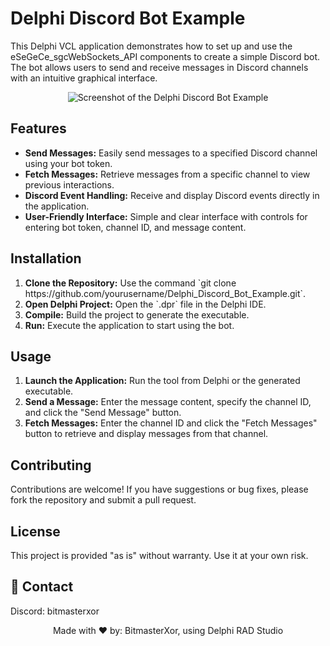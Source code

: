 <h1>Delphi Discord Bot Example</h1>

<p>This Delphi VCL application demonstrates how to set up and use the eSeGeCe_sgcWebSockets_API components to create a simple Discord bot. The bot allows users to send and receive messages in Discord channels with an intuitive graphical interface.</p>

<!-- Replace 'Preview.gif' with the path to your actual image file -->
<p align="center">
  <img src="Preview.gif" alt="Screenshot of the Delphi Discord Bot Example" style="max-width:100%; height:auto;">
</p>

<h2>Features</h2>
<ul>
  <li><strong>Send Messages:</strong> Easily send messages to a specified Discord channel using your bot token.</li>
  <li><strong>Fetch Messages:</strong> Retrieve messages from a specific channel to view previous interactions.</li>
  <li><strong>Discord Event Handling:</strong> Receive and display Discord events directly in the application.</li>
  <li><strong>User-Friendly Interface:</strong> Simple and clear interface with controls for entering bot token, channel ID, and message content.</li>
</ul>

<h2>Installation</h2>
<ol>
  <li><strong>Clone the Repository:</strong> Use the command `git clone https://github.com/yourusername/Delphi_Discord_Bot_Example.git`.</li>
  <li><strong>Open Delphi Project:</strong> Open the `.dpr` file in the Delphi IDE.</li>
  <li><strong>Compile:</strong> Build the project to generate the executable.</li>
  <li><strong>Run:</strong> Execute the application to start using the bot.</li>
</ol>

<h2>Usage</h2>
<ol>
  <li><strong>Launch the Application:</strong> Run the tool from Delphi or the generated executable.</li>
  <li><strong>Send a Message:</strong> Enter the message content, specify the channel ID, and click the "Send Message" button.</li>
  <li><strong>Fetch Messages:</strong> Enter the channel ID and click the "Fetch Messages" button to retrieve and display messages from that channel.</li>
</ol>

<h2>Contributing</h2>
<p>Contributions are welcome! If you have suggestions or bug fixes, please fork the repository and submit a pull request.</p>

<h2>License</h2>
<p>This project is provided "as is" without warranty. Use it at your own risk.</p>

## 📧 Contact

Discord: bitmasterxor

<p align="center">Made with ❤️ by: BitmasterXor, using Delphi RAD Studio</p>
